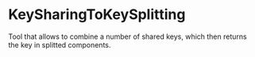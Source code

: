 # KeySharingToKeySplitting
Tool that allows to combine a number of shared keys, which then returns the key in splitted components.
